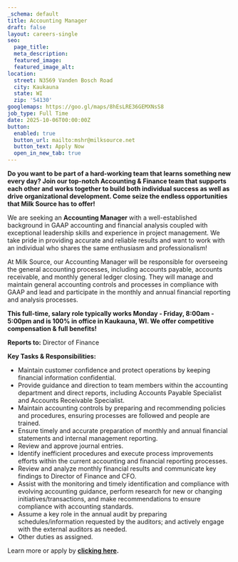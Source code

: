 ```yaml
---
_schema: default
title: Accounting Manager
draft: false
layout: careers-single
seo:
  page_title:
  meta_description:
  featured_image:
  featured_image_alt:
location:
  street: N3569 Vanden Bosch Road
  city: Kaukauna
  state: WI
  zip: '54130'
googlemaps: https://goo.gl/maps/8hEsLRE36GEMXNsS8
job_type: Full Time
date: 2025-10-06T00:00:00Z
button:
  enabled: true
  button_url: mailto:mshr@milksource.net
  button_text: Apply Now
  open_in_new_tab: true
---
```

**Do you want to be part of a hard-working team that learns something new every day? Join our top-notch Accounting & Finance team that supports each other and works together to build both individual success as well as drive organizational development. Come seize the endless opportunities that Milk Source has to offer!**

We are seeking an **Accounting Manager** with a well-established background in GAAP accounting and financial analysis coupled with exceptional leadership skills and experience in project management. We take pride in providing accurate and reliable results and want to work with an individual who shares the same enthusiasm and professionalism!

At Milk Source, our Accounting Manager will be responsible for overseeing the general accounting processes, including accounts payable, accounts receivable, and monthly general ledger closing. They will manage and maintain general accounting controls and processes in compliance with GAAP and lead and participate in the monthly and annual financial reporting and analysis processes.

**This full-time, salary role typically works Monday - Friday, 8:00am - 5:00pm and is 100% in office in Kaukauna, WI. We offer competitive compensation & full benefits!**

**Reports to:** Director of Finance

**Key Tasks & Responsibilities:**

* Maintain customer confidence and protect operations by keeping financial information confidential.
* Provide guidance and direction to team members within the accounting department and direct reports, including Accounts Payable Specialist and Accounts Receivable Specialist.
* Maintain accounting controls by preparing and recommending policies and procedures, ensuring processes are followed and people are trained.
* Ensure timely and accurate preparation of monthly and annual financial statements and internal management reporting.
* Review and approve journal entries.
* Identify inefficient procedures and execute process improvements efforts within the current accounting and financial reporting processes.
* Review and analyze monthly financial results and communicate key findings to Director of Finance and CFO.
* Assist with the monitoring and timely identification and compliance with evolving accounting guidance, perform research for new or changing initiatives/transactions, and make recommendations to ensure compliance with accounting standards.
* Assume a key role in the annual audit by preparing schedules/information requested by the auditors; and actively engage with the external auditors as needed.
* Other duties as assigned.

Learn more or apply by <a href="https://www.indeed.com/job/accounting-manager-724ef008acb41bb8" title="Apply Now" target="_blank" rel="noreferrer nofollow noopener"><strong>clicking here</strong></a>**.**